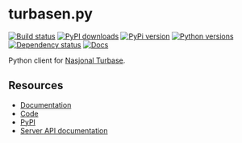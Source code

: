 # turbasen.py

[![Build status](https://img.shields.io/wercker/ci/5572dde323929da36b16df5f.svg "Build status")](https://app.wercker.com/project/bykey/337a4c74baec7af88792f39c45715ff1)
[![PyPI downloads](https://img.shields.io/pypi/dm/turbasen.svg "PyPI downloads")](https://pypi.python.org/pypi/turbasen)
[![PyPi version](https://img.shields.io/pypi/v/turbasen.svg "PyPI version")](https://pypi.python.org/pypi/turbasen)
[![Python versions](https://img.shields.io/pypi/pyversions/turbasen.svg "Python versions")](https://pypi.python.org/pypi/turbasen)
[![Dependency status](https://img.shields.io/requires/github/Turbasen/turbasen.py.svg "Dependency status")](https://requires.io/github/Turbasen/turbasen.py/requirements/)
[![Docs](https://img.shields.io/badge/docs-latest-brightgreen.svg?style=flat "Documentation")](http://turbasenpy.readthedocs.io/en/latest/)

Python client for [Nasjonal Turbase](http://www.nasjonalturbase.no/).

## Resources

* [Documentation](http://turbasenpy.readthedocs.io/en/latest/)
* [Code](https://github.com/Turbasen/turbasen.py)
* [PyPI](https://pypi.python.org/pypi/turbasen)
* [Server API documentation](http://www.nasjonalturbase.no/)
